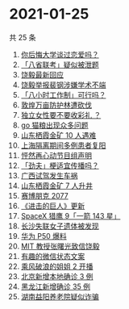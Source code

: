 # 2021-01-25

共 25 条

<!-- BEGIN ZHIHUSEARCH -->
<!-- 最后更新时间 Mon Jan 25 2021 21:44:43 GMT+0800 (CST) -->
1. [你后悔大学谈过恋爱吗？](https://www.zhihu.com/search?q=后悔大学谈恋爱吗)
1. [「八省联考」疑似被泄题](https://www.zhihu.com/search?q=八省联考)
1. [饶毅最新回应](https://www.zhihu.com/search?q=饶毅)
1. [饶毅举报裴钢涉嫌学术不端](https://www.zhihu.com/search?q=饶毅)
1. [「八小时工作制」可行吗？](https://www.zhihu.com/search?q=八小时工作制)
1. [敦煌万亩防护林遭砍伐](https://www.zhihu.com/search?q=敦煌)
1. [独立女性要不要收彩礼 ？](https://www.zhihu.com/search?q=奇葩说)
1. [ go 猫粮出现众多问题](https://www.zhihu.com/search?q=go猫粮)
1. [山东栖霞金矿 10 人遇难](https://www.zhihu.com/search?q=山东金矿)
1. [上海隔离期间多例患者复阳](https://www.zhihu.com/search?q=上海疫情)
1. [怦然再心动节目组声明](https://www.zhihu.com/search?q=怦然再心动)
1. [「劲夫」梗适宜传播吗？](https://www.zhihu.com/search?q=劲夫)
1. [广西试驾发生车祸](https://www.zhihu.com/search?q=广西车祸)
1. [山东栖霞金矿 7 人升井](https://www.zhihu.com/search?q=山东金矿)
1. [赛博朋克 2077](https://www.zhihu.com/search?q=赛博朋克2077)
1. [《进击的巨人》更新](https://www.zhihu.com/search?q=进击的巨人最终季)
1. [SpaceX 猎鹰 9「一箭 143 星」](https://www.zhihu.com/search?q=猎鹰九号)
1. [长沙失联女子遗体被发现](https://www.zhihu.com/search?q=长沙失联女子)
1. [华为 P50 爆料](https://www.zhihu.com/search?q=华为p50)
1. [ MIT 教授张曙光致信饶毅](https://www.zhihu.com/search?q=饶毅裴刚)
1. [有趣的微信状态文案](https://www.zhihu.com/search?q=微信状态)
1. [乘风破浪的姐姐 2 开播](https://www.zhihu.com/search?q=乘风破浪的姐姐第二季)
1. [北京新增本地确诊 3 例](https://www.zhihu.com/search?q=北京新增)
1. [黑龙江新增确诊 35 例](https://www.zhihu.com/search?q=黑龙江新增)
1. [湖南益阳养老院疑似诈骗](https://www.zhihu.com/search?q=养老院诈骗)
<!-- END ZHIHUSEARCH -->
